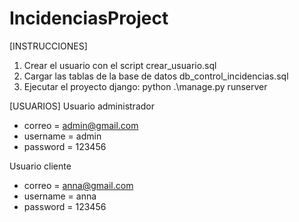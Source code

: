 # IncidenciasProject
[INSTRUCCIONES]

1. Crear el usuario con el script crear_usuario.sql
2. Cargar las tablas de la base de datos db_control_incidencias.sql
3. Ejecutar el proyecto django: python .\manage.py runserver

[USUARIOS]
Usuario administrador
- correo = admin@gmail.com
- username = admin
- password = 123456

Usuario cliente
- correo = anna@gmail.com
- username = anna
- password = 123456
